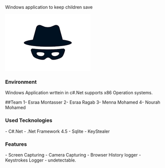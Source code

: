 Windows application to keep children save


<img src='https://raw.githubusercontent.com/5savers/Roglaza/master/roglaza.png' />


<h3>Environment</h3>
Windows Application wrttein in c#.Net supports x86 Operation systems.

##Team</h3>
1- Esraa Montasser
2- Esraa Ragab
3- Menna Mohamed
4- Nourah Mohamed


<h3>Used Tecknologies </h3>
- C#.Net
- .Net Framework 4.5
- Sqlite
- KeyStealer 

<h3>Features</h3>
- Screen Capturing
- Camera Capturing
- Browser History logger
- Keystrokes Logger
- undetectable.


